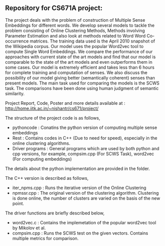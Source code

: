Repository for CS671A project:
------------------------------

The project deals with the problem of construction of Multiple Sense Embeddings for different words. We develop several models to tackle the problem consisting of Online Clustering Methods, Methods involving Parameter Estimation and also look at methods related to Word Word Co-occurrence matrices. The training data used is the April 2010 snapshot of the Wikipedia corpus. Our model uses the popular Word2vec tool to compute Single Word Embeddings. We compare the performance of our approaches with current state of the art models and find that our model is comparable to the state of the art models and even outperforms them in some cases. Our model is extremely efficient and takes less than 6 hours for complete training and computation of senses. We also discuss the possibility of our model giving better (semantically coherent) senses than present models. The main task used for comparing the models is the SCWS task. The comparisons have been done using human judgment of semantic similarity.


Project Report, Code, Poster and more details available at : http://home.iitk.ac.in/~nishantr/cs671/project/

The structure of the project code is as follows,
- pythoncode : Conatins the python version of computing multiple sense embeddings
- Rest : Contains codes in C++ (Due to need for speed), especially in the online clustering algorithms.
- Driver programs : General programs which are used by both python and cpp versions, for example, compsim.cpp (For SCWS Task), word2vec (For computing embeddings)

The details about the python implementation are provided in the folder. 

The C++ version is described as follows,
- iter_npms.cpp : Runs the iterative version of the Online Clustering
- npmssr.cpp : The original version of the clustering algorithm. Clustering is done online, the number of clusters are varied on the basis of the new point.

The driver functions are briefly described below,
- word2vec.c : Contains the implemetation of the popular word2vec tool by Mikolov et al.
- compsim.cpp : Runs the SCWS test on the given vectors. Contains multiple metrics for comparison.
